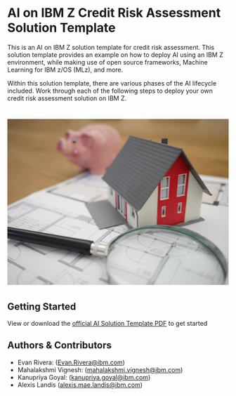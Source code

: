 # AI on IBM Z Credit Risk Assessment Solution Template
This is an AI on IBM Z solution template for credit risk assessment. This solution template provides an example on how to deploy AI using an IBM Z environment, while making use of open source frameworks, Machine Learning for IBM z/OS (MLz), and more.

Within this solution template, there are various phases of the AI lifecycle included. Work through each of the following steps to deploy your own credit risk assessment solution on IBM Z.
# ![alt text](./imgs/tierra-mallorca-NpTbVOkkom8-unsplash.jpg)

## Getting Started
View or download the [official AI Solution Template PDF](https://github.com/ambitus/aionz-st-credit-risk-assessment/blob/main/ai_solution_template_credit_risk_assessment.pdf) to get started

## Authors & Contributors
- Evan Rivera: (Evan.Rivera@ibm.com)
- Mahalakshmi Vignesh: (mahalakshmi.vignesh@ibm.com)
- Kanupriya Goyal: (kanupriya.goyal@ibm.com)
- Alexis Landis (alexis.mae.landis@ibm.com)